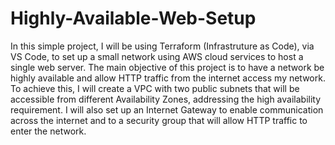 # Highly-Available-Web-Setup
In this simple project, I will be using Terraform (Infrastruture as Code), via VS Code, to set up a small network using AWS cloud services to host a single web server. The main objective of this project is to have a network be highly available and allow HTTP traffic from the internet access my network. To achieve this, I will create a VPC with two public subnets that will be accessible from different Availability Zones, addressing the high availability requirement. I will also set up an Internet Gateway to enable communication across the internet and to a security group that will allow HTTP traffic to enter the network.

